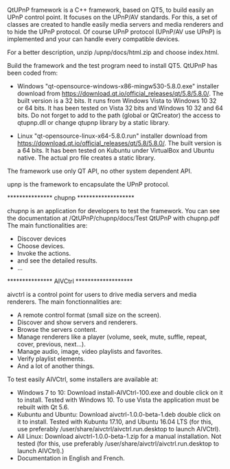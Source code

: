 QtUPnP framework is a C++ framework, based on QT5, to build easily an UPnP control point.
It focuses on the UPnP/AV standards.
For this, a set of classes are created to handle easily media servers and media renderers and to hide the UPnP protocol.
Of course UPnP protocol (UPnP/AV use UPnP) is implemented and your can handle every compatible devices.

For a better description, unzip /upnp/docs/html.zip and choose index.html.

Build the framework and the test program need to install QT5. QtUPnP has been coded from:
  - Windows "qt-opensource-windows-x86-mingw530-5.8.0.exe" installer download from https://download.qt.io/official_releases/qt/5.8/5.8.0/.
    The built version is a 32 bits. It runs from Windows Vista to Windows 10 32 or 64 bits. 
    It has been tested on Vista 32 bits and Windows 10 32 and 64 bits.
    Do not forget to add to the path (global or QtCreator) the access to qtupnp.dll or change qtupnp library by a static library.

  - Linux "qt-opensource-linux-x64-5.8.0.run" installer download from https://download.qt.io/official_releases/qt/5.8/5.8.0/.
    The built version is a 64 bits. It has been tested on Kubuntu under VirtualBox and Ubuntu native.
    The actual pro file creates a static library.

The framework use only QT API, no other system dependent API.

upnp is the framework to encapsulate the UPnP protocol.

*************** chupnp *******************

chupnp is an application for developers to test the framework. You can see the documentation at /QtUPnP/chupnp/docs/Test QtUPnP with chupnp.pdf
The main functionalities are:
  - Discover devices
  - Choose devices.
  - Invoke the actions.
  - and see the detailed results.
  - ...

*************** AIVCtrl *******************

aivctrl is a control point for users to drive media servers and media renderers.
The main fonctionnalities are:
  - A remote control format (small size on the screen).
  - Discover and show servers and renderers.
  - Browse the servers content.
  - Manage renderers like a player (volume, seek, mute, suffle, repeat, cover, previous, next...).
  - Manage audio, image, video playlists and favorites.
  - Verify playlist elements.
  - And a lot of another things.
  
To test easily AIVCtrl, some installers are available at:
  - Windows 7 to 10: Download install-AIVCtrl-100.exe and double click on it to install.
    Tested with Windows 10. To use Vista the application must be rebuilt with Qt 5.6.
  - Kubuntu and Ubuntu: Download aivctrl-1.0.0-beta-1.deb double click on it to install.
    Tested with Kubuntu 17.10, and Ubuntu 16.04 LTS (for this, use preferably /user/share/aivctrl/aivctrl.run.desktop to launch AIVCtrl).
  - All Linux: Download aivctrl-1.0.0-beta-1.zip for a manual installation.
    Not tested (for this, use preferably /user/share/aivctrl/aivctrl.run.desktop to launch AIVCtrl).)
  - Documentation in English and French.






